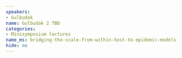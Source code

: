 ```yaml
---
speakers:
- Gulbudak
name: Gulbudak 2 TBD
categories:
- Minisymposium lectures
name_ms: bridging-the-scale-from-within-host-to-epidemic-models
hide: no
---
```



